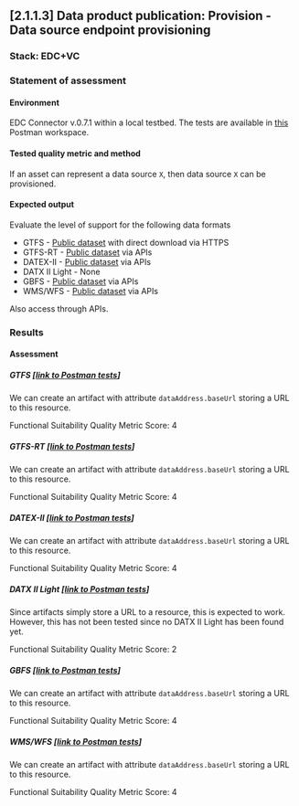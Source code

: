 ## [2.1.1.3] Data product publication: Provision - Data source endpoint provisioning
### Stack: EDC+VC

### Statement of assessment
#### Environment

EDC Connector v.0.7.1 within a local testbed.
The tests are available in [this](https://www.postman.com/i2cat-dev/workspace/deployemds) Postman workspace.

#### Tested quality metric and method
If an asset can represent a data source `X`, then data source `X` can be provisioned.

#### Expected output
Evaluate the level of support for the following data formats

- GTFS - [Public dataset](https://opendata-ajuntament.barcelona.cat/data/dataset/c46503e3-cec6-4032-894d-1063b7a365ee/resource/1c92542e-0346-4df5-9824-d7753ab02e33/download) with direct download via HTTPS
- GTFS-RT - [Public dataset](https://api.data.gov.my/gtfs-realtime/vehicle-position/ktmb/) via APIs
- DATEX-II - [Public dataset](https://opendata.emel.pt/cycling/biciparks?skip=1&limit=1) via APIs
- DATX II Light - None
- GBFS - [Public dataset](https://opendata.emel.pt/cycling/biciparks?skip=1&limit=1) via APIs
- WMS/WFS - [Public dataset](https://openmaps.gov.bc.ca/geo/ows?SERVICE=WMS&REQUEST=GetCapabilities) via APIs

Also access through APIs.

### Results
#### Assessment
##### GTFS [[link to Postman tests](https://www.postman.com/i2cat-dev/workspace/deployemds/collection/36812968-1f42e195-aab4-4440-8302-3cd544a0a030?action=share&creator=36812968)]

We can create an artifact with attribute `dataAddress.baseUrl` storing a URL to this resource.

Functional Suitability Quality Metric Score: 4

##### GTFS-RT [[link to Postman tests](https://www.postman.com/i2cat-dev/workspace/deployemds/collection/36812968-af4dfd50-c823-4069-b335-f01a503d4e3f?action=share&creator=36812968)]

We can create an artifact with attribute `dataAddress.baseUrl` storing a URL to this resource.

Functional Suitability Quality Metric Score: 4

##### DATEX-II [[link to Postman tests](https://www.postman.com/i2cat-dev/workspace/deployemds/collection/36812968-069098d6-b5f1-4f2a-8be3-aef8ccfee9cc?action=share&creator=36812968)]

We can create an artifact with attribute `dataAddress.baseUrl` storing a URL to this resource.

Functional Suitability Quality Metric Score: 4

##### DATX II Light [[link to Postman tests](https://www.postman.com/i2cat-dev/workspace/deployemds/collection/36812968-f437f62e-4784-45a8-9a4d-5e571efc45d1?action=share&creator=36812968)]

Since artifacts simply store a URL to a resource, this is expected to work.
However, this has not been tested since no DATX II Light has been found yet.

Functional Suitability Quality Metric Score: 2

##### GBFS [[link to Postman tests](https://www.postman.com/i2cat-dev/workspace/deployemds/collection/36812968-acad1256-9871-448b-8883-feed3704a269?action=share&creator=36812968)]

We can create an artifact with attribute `dataAddress.baseUrl` storing a URL to this resource.

Functional Suitability Quality Metric Score: 4

##### WMS/WFS [[link to Postman tests](https://www.postman.com/i2cat-dev/workspace/deployemds/collection/36812968-f34c9167-094b-47ec-b7bf-1e93115abb4d?action=share&creator=36812968)]

We can create an artifact with attribute `dataAddress.baseUrl` storing a URL to this resource.

Functional Suitability Quality Metric Score: 4
